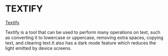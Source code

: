 # TEXTIFY

<a href="https://textify-k96wa9u86-pearlrathour.vercel.app/">Textify</a>

Textify is a tool that can be used to perform many operations on text, such as converting it to lowercase or uppercase, removing extra spaces, copying text, and clearing text.It also has a dark mode feature which reduces the light emitted by device screens.
